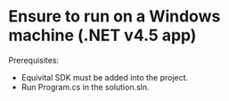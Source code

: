 # Ensure to run on a Windows machine (.NET v4.5 app)

Prerequisites:
- Equivital SDK must be added into the project.
- Run Program.cs in the solution.sln.
